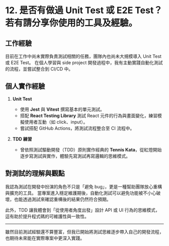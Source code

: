 # 12. 是否有做過 Unit Test 或 E2E Test？若有請分享你使用的工具及經驗。

## 工作經驗

目前在工作中尚未實際負責測試相關的任務，團隊內也尚未大規模導入 Unit Test 或 E2E Test。
在個人學習與 side project 開發過程中，我有主動實踐自動化測試的流程，並嘗試整合到 CI/CD 中。

## 個人實作經驗

1. **Unit Test**

   - 使用 **Jest** 與 **Vitest** 撰寫基本的單元測試。
   - 搭配 **React Testing Library** 測試 React 元件的行為與畫面變化，練習模擬使用者互動（如 click、input）。
   - 嘗試搭配 GitHub Actions，將測試流程整合至 CI 流程中。

2. **TDD 練習**
   - 曾依照測試驅動開發（TDD）原則實作經典的 **Tennis Kata**，從紅燈開始逐步寫測試與實作，體驗先寫測試再寫邏輯的思維模式。

## 對測試的理解與觀點

我認為測試在開發中扮演的角色不只是「避免 bug」，更是一種幫助團隊放心重構與擴充的工具。
當專案進入穩定維護期後，自動化測試可以避免功能被不小心破壞，也能透過測試來確認重構後的結果仍然符合預期。

此外，TDD 讓我體會到「從使用者角度出發」設計 API 或 UI 行為的思維模式，這有助於提升程式碼的可維護性與一致性。

---

雖然目前測試經驗還不算豐富，但我已開始將測試思維逐步帶入自己的開發流程，也期待未來能在實際專案中更深入實踐。

